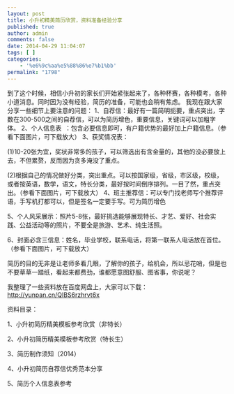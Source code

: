 ```yaml
---
layout: post
title: 小升初精美简历欣赏，资料准备经验分享
published: true
author: admin
comments: false
date: 2014-04-29 11:04:07
tags: [ ]
categories:
    - '%e6%9c%aa%e5%88%86%e7%b1%bb'
permalink: "1798"
---
```


  到了这个时候，相信小升初的家长们开始紧张起来了，各种杯赛，各种模考，各种小道消息。同时因为没有经验，简历的准备，可能也会稍有焦虑。 我现在跟大家分享一些细节上要注意的问题： 1、自荐信：最好有一篇简明扼要，重点突出，字数在300-500之间的自荐信，可以为简历增色，重要信息，关键词可以加粗字体。 2、个人信息表  ：包含必要信息即可，有户籍优势的最好加上户籍信息。（参看下面图片，可下载放大） 3、获奖情况表：



  (1)10-20张为宜，奖状非常多的孩子，可以筛选出有含金量的，其他的没必要放上去，不但累赘，反而因为贪多淹没了重点。



  (2)根据自己的情况做好分类，突出重点。可以按国家级，省级，市区级，校级，或者按英语，数学，语文，特长分类，最好按时间倒序排列。一目了然，重点突出。（参看下面图片，可下载放大） 4、班主推荐信：可以专门找老师写个推荐评语，手写机打都可以，但是签名一定要手写。可为简历增色



  5、个人风采展示：照片5-8张，最好挑选能够展现特长、才艺、爱好、社会实践、公益活动等的照片，不要全是旅游、艺术、纯生活照。


6、封面必含三信息：姓名，毕业学校，联系电话，将第一联系人电话放在首位。（参看下面图片，可下载放大）

简历的目的无非是让老师多看几眼，了解你的孩子，给机会，所以忌花哨，但是也不要草草一踏纸，看起来都费劲，谁都愿意图舒服、图省事，你说呢？

我整理了一些资料放在百度网盘上，大家可以下载：http://yunpan.cn/QIBS6rzhrvt6x
  
资料目录：


  1、小升初简历精美模板参考欣赏（非特长）



  2、小升初简历精美模板参考欣赏（特长生）



  3、简历制作须知（2014）



  4、小升初简历自荐信优秀范本分享



  5、简历个人信息表参考






       

